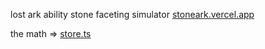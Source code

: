 lost ark ability stone faceting simulator [stoneark.vercel.app](https://stoneark.vercel.app/)

the math => [store.ts](https://github.com/gelargew/la_simulator/blob/main/src/store.ts)